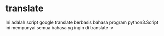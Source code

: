 # translate
Ini adalah script google translate berbasis bahasa program python3.Script ini mempunyai semua bahasa yg ingin di translate :v
